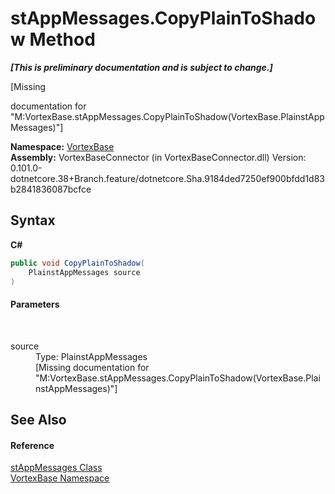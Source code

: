 # stAppMessages.CopyPlainToShadow Method 
 _**\[This is preliminary documentation and is subject to change.\]**_

\[Missing <summary> documentation for "M:VortexBase.stAppMessages.CopyPlainToShadow(VortexBase.PlainstAppMessages)"\]

**Namespace:**&nbsp;<a href="N_VortexBase.md">VortexBase</a><br />**Assembly:**&nbsp;VortexBaseConnector (in VortexBaseConnector.dll) Version: 0.101.0-dotnetcore.38+Branch.feature/dotnetcore.Sha.9184ded7250ef900bfdd1d83b2841836087bcfce

## Syntax

**C#**<br />
``` C#
public void CopyPlainToShadow(
	PlainstAppMessages source
)
```


#### Parameters
&nbsp;<dl><dt>source</dt><dd>Type: PlainstAppMessages<br />\[Missing <param name="source"/> documentation for "M:VortexBase.stAppMessages.CopyPlainToShadow(VortexBase.PlainstAppMessages)"\]</dd></dl>

## See Also


#### Reference
<a href="T_VortexBase_stAppMessages.md">stAppMessages Class</a><br /><a href="N_VortexBase.md">VortexBase Namespace</a><br />